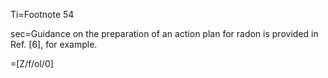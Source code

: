 Ti=Footnote 54

sec=Guidance on the preparation of an action plan for radon is provided in Ref. [6], for example.

=[Z/f/ol/0]
